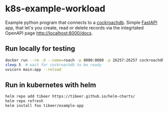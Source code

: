 # k8s-example-workload

Example python program that connects to a [cockroachdb](https://www.cockroachlabs.com/). Simple [FastAPI](https://fastapi.tiangolo.com/) app, that let's you create, read or delete records via the integrtated OpenAPI page <http://localhost:8000/docs>.

## Run locally for testing

```sh
docker run --rm -d --name=roach -p 8080:8080 -p 26257:26257 cockroachdb/cockroach:latest start-single-node --insecure
sleep 5  # wait for cockroachdb to be ready
uvicorn main:app --reload
```

## Run in kubernetes with helm

```sh
helm repo add tibeer https://tibeer.github.io/helm-charts/
helm repo refresh
helm install foo tibeer/example-app
```
